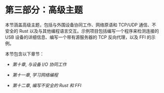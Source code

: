 # 第三部分：高级主题

本节涵盖高级主题，包括与外围设备协同工作、网络原语和 TCP/UDP 通信、不安全的 Rust 以及与其他编程语言交互。示例项目包括编写一个程序来检测连接的 USB 设备的详细信息、编写一个带有源服务器的 TCP 反向代理，以及 FFI 的示例。

本节包含以下章节：

+   *第十章*, *与设备 I/O 协同工作*

+   *第十一章*, *学习网络编程*

+   *第十二章*, *编写不安全的 Rust 和 FFI*

